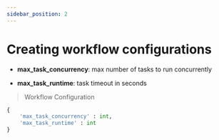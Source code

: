 ```yaml
---
sidebar_position: 2
---
```

# Creating workflow configurations

* **max_task_concurrency**: max number of tasks to run concurrently

* **max_task_runtime**: task timeout in seconds

> Workflow Configuration
```python
{
    'max_task_concurrency' : int,
    'max_task_runtime' : int
}
```